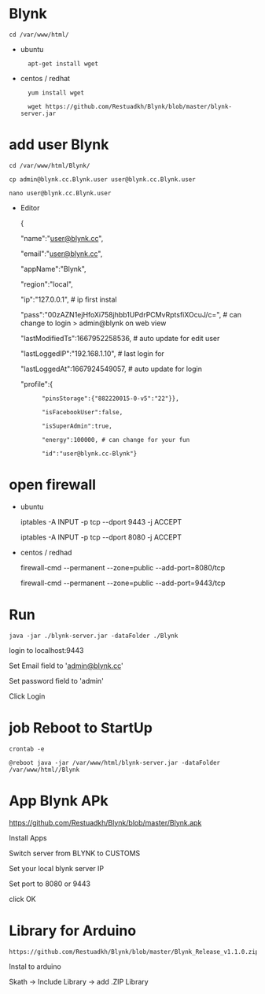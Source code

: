 # Blynk

	cd /var/www/html/

- ubuntu

		apt-get install wget

- centos / redhat

		yum install wget

		wget https://github.com/Restuadkh/Blynk/blob/master/blynk-server.jar

# add user Blynk

	cd /var/www/html/Blynk/

	cp admin@blynk.cc.Blynk.user user@blynk.cc.Blynk.user

	nano user@blynk.cc.Blynk.user

- Editor

	{
		
	"name":"user@blynk.cc",

	"email":"user@blynk.cc",

	"appName":"Blynk",

	"region":"local",

	"ip":"127.0.0.1", # ip first instal

	"pass":"00zAZN1ejHfoXi758jhbb1UPdrPCMvRptsfiXOcuJ/c=", # can change to login > admin@blynk on web view

	"lastModifiedTs":1667952258536,  # auto update for edit user

	"lastLoggedIP":"192.168.1.10", # last login for

	"lastLoggedAt":1667924549057, # auto update for login

	"profile":{

			"pinsStorage":{"882220015-0-v5":"22"}},

			"isFacebookUser":false,

			"isSuperAdmin":true,

			"energy":100000, # can change for your fun

			"id":"user@blynk.cc-Blynk"}
		

# open firewall
- ubuntu

	iptables -A INPUT -p tcp --dport 9443 -j ACCEPT

	iptables -A INPUT -p tcp --dport 8080 -j ACCEPT


- centos / redhad

	firewall-cmd --permanent --zone=public --add-port=8080/tcp

	firewall-cmd --permanent --zone=public --add-port=9443/tcp

# Run

	java -jar ./blynk-server.jar -dataFolder ./Blynk  

login to localhost:9443

Set Email field to 'admin@blynk.cc'

Set password field to 'admin'

Click Login

# job Reboot to StartUp

	crontab -e

	@reboot java -jar /var/www/html/blynk-server.jar -dataFolder /var/www/html//Blynk 

# App Blynk APk

https://github.com/Restuadkh/Blynk/blob/master/Blynk.apk

Install Apps

Switch server from BLYNK to CUSTOMS

Set your local blynk server IP

Set port to 8080 or 9443

click OK

# Library for Arduino

	https://github.com/Restuadkh/Blynk/blob/master/Blynk_Release_v1.1.0.zip

Instal to arduino

Skath -> Include Library -> add .ZIP Library